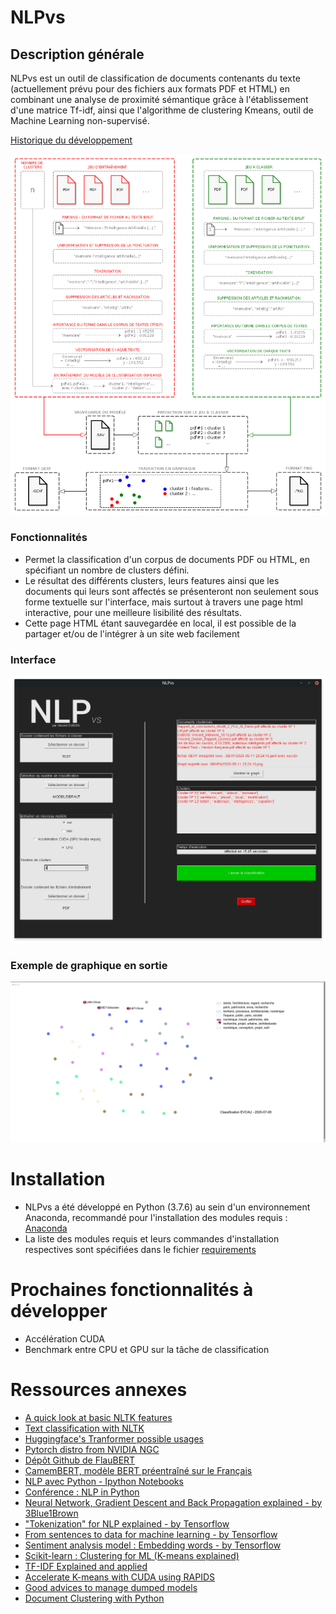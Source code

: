 # NLPvs

<h2>Description générale</h2>

NLPvs est un outil de classification de documents contenants du texte (actuellement prévu pour des fichiers aux formats PDF et HTML) en combinant une analyse de proximité sémantique grâce à l'établissement d'une matrice Tf-idf, ainsi que l'algorithme de clustering Kmeans, outil de Machine Learning non-supervisé.

<a href=log.md>Historique du développement</a>

<img src="old_resources/schema.png"/>

 
<h3>Fonctionnalités</h3>

<ul>
  <li>Permet la classification d'un corpus de documents PDF ou HTML, en spécifiant un nombre de clusters défini.</li>
  <li>Le résultat des différents clusters, leurs features ainsi que les documents qui leurs sont affectés se présenteront non seulement sous forme textuelle sur l'interface, mais surtout à travers une page html interactive, pour une meilleure lisibilité des résultats.</li>
  <li>Cette page HTML étant sauvegardée en local, il est possible de la partager et/ou de l'intégrer à un site web facilement</li>
</ul>

<h3>Interface</h3>

<img src="old_resources/GUIv1.png"/>

<h3>Exemple de graphique en sortie</h3>

<img src="old_resources/graph2.png"/>

# Installation

<ul>
  <li>NLPvs a été développé en Python (3.7.6) au sein d'un environnement Anaconda, recommandé pour l'installation des modules requis : <a href=https://www.anaconda.com/>Anaconda</a></li>
  <li>La liste des modules requis et leurs commandes d'installation respectives sont spécifiées dans le fichier <a href="requirements.md">requirements</a></li>
</ul>

# Prochaines fonctionnalités à développer

<ul>
  <li>Accélération CUDA</li>
  <li>Benchmark entre CPU et GPU sur la tâche de classification</li>
</ul>

# Ressources annexes

<ul>
  <li><a href=https://www.nltk.org/book/ch01.html>A quick look at basic NLTK features</a></li>
  <li><a href=https://www.nltk.org/book/ch06.html/>Text classification with NLTK</a></li>
  <li><a href=https://huggingface.co/transformers/usage.html>Huggingface's Tranformer possible usages</a></li>
  <li><a href=https://ngc.nvidia.com/catalog/containers/nvidia:pytorch>Pytorch distro from NVIDIA NGC</a></li>
  <li><a href=https://github.com/getalp/Flaubert>Dépôt Github de FlauBERT</a></li>
  <li><a href=https://camembert-model.fr/>CamemBERT, modèle BERT préentraîné sur le Français</a></li>
  <li><a href=https://github.com/adashofdata/nlp-in-python-tutorial/>NLP avec Python - Ipython Notebooks</a></li>
  <li><a href=https://www.youtube.com/watch?v=xvqsFTUsOmc>Conférence : NLP in Python</a></li>
  <li><a href=https://www.youtube.com/playlist?list=PLZHQObOWTQDNU6R1_67000Dx_ZCJB-3pi>Neural Network, Gradient Descent and Back Propagation explained - by 3Blue1Brown</a></li>
  <li><a href=https://www.youtube.com/watch?v=fNxaJsNG3-s>"Tokenization" for NLP explained - by Tensorflow</a></li>
  <li><a href=https://youtu.be/r9QjkdSJZ2g>From sentences to data for machine learning - by Tensorflow</a></li>
  <li><a href=https://youtu.be/Y_hzMnRXjhI>Sentiment analysis model : Embedding words - by Tensorflow</a></li>
  <li><a href=https://scikit-learn.org/stable/modules/clustering.html#clustering>Scikit-learn : Clustering for ML (K-means explained)</a></li>
  <li><a href=https://medium.com/@MSalnikov/text-clustering-with-k-means-and-tf-idf-f099bcf95183>TF-IDF Explained and applied</a></li>
  <li><a href=https://medium.com/rapids-ai/combining-speed-scale-to-accelerate-k-means-in-rapids-cuml-8d45e5ce39f5>Accelerate K-means with CUDA using RAPIDS</a></li>
  <li><a href=https://scikit-learn.org/stable/modules/model_persistence.html>Good advices to manage dumped models</a></li>
  <li><a href=http://brandonrose.org/clustering>Document Clustering with Python</a></li>
  
</ul>